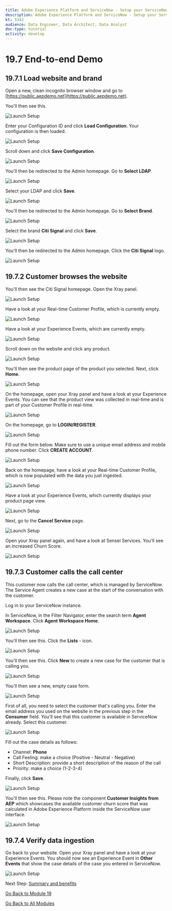 ```yaml
---
title: Adobe Experience Platform and ServiceNow - Setup your ServiceNow Flow
description: Adobe Experience Platform and ServiceNow - Setup your ServiceNow Flow
kt: 5342
audience: Data Engineer, Data Architect, Data Analyst
doc-type: tutorial
activity: develop
---
```


# 19.7 End-to-end Demo

## 19.7.1 Load website and brand

Open a new, clean incognito browser window and go to [https://public.aepdemo.net](https://public.aepdemo.net). 

You'll then see this. 

![Launch Setup](./images/demo1.png)

Enter your Configuration ID and click **Load Configuration**. Your configuration is then loaded.

![Launch Setup](./images/demo2.png)

Scroll down and click **Save Configuration**.

![Launch Setup](./images/demo3.png)

You'll then be redirected to the Admin homepage. Go to **Select LDAP**.

![Launch Setup](./images/demo4.png)

Select your LDAP and click **Save**.

![Launch Setup](./images/demo5.png)

You'll then be redirected to the Admin homepage. Go to **Select Brand**.

![Launch Setup](./images/demo6.png)

Select the brand **Citi Signal** and click **Save**.

![Launch Setup](./images/demo7.png)

You'll then be redirected to the Admin homepage. Click the **Citi Signal** logo.

![Launch Setup](./images/demo8.png)

## 19.7.2 Customer browses the website

You'll then see the Citi Signal homepage. Open the Xray panel.

![Launch Setup](./images/demo9.png)

Have a look at your Real-time Customer Profile, which is currently empty.

![Launch Setup](./images/demo10.png)

Have a look at your Experience Events, which are currently empty.

![Launch Setup](./images/demo11.png)

Scroll down on the website and click any product.

![Launch Setup](./images/demo13.png)

You'll then see the product page of the product you selected. Next, click **Home**.

![Launch Setup](./images/demo12.png)

On the homepage, open your Xray panel and have a look at your Experience Events. You can see that the product view was collected in real-time and is part of your Customer Profile in real-time.

![Launch Setup](./images/demo14.png)

On the homepage, go to **LOGIN/REGISTER**.

![Launch Setup](./images/demo15.png)

Fill out the form below. Make sure to use a unique email address and mobile phone number. Click **CREATE ACCOUNT**.

![Launch Setup](./images/demo16.png)

Back on the homepage, have a look at your Real-time Customer Profile, which is now populated with the data you just ingested.

![Launch Setup](./images/demo17.png)

Have a look at your Experience Events, which currently displays your product page view.

![Launch Setup](./images/demo18.png)

Next, go to the **Cancel Service** page.

![Launch Setup](./images/demo19.png)

Open your Xray panel again, and have a look at Sensei Services. You'll see an increased Churn Score.

![Launch Setup](./images/demo20.png)

## 19.7.3 Customer calls the call center

This customer now calls the call center, which is managed by ServiceNow. The Service Agent creates a new case at the start of the conversation with the customer.

Log in to your ServiceNow instance.

In ServiceNow, in the Filter Navigator, enter the search term **Agent Workspace**. Click **Agent Workspace Home**. 

![Launch Setup](./images/democase1.png)

You'll then see this. Click the **Lists** - icon.

![Launch Setup](./images/democase2.png)

You'll then see this. Click **New** to create a new case for the customer that is calling you.

![Launch Setup](./images/democase3.png)

You'll then see a new, empty case form.

![Launch Setup](./images/democase4.png)

First of all, you need to select the customer that's calling you. Enter the email address you used on the website in the previous step in the **Consumer** field. You'll see that this customer is available in ServiceNow already. Select this customer.

![Launch Setup](./images/democase5.png)

Fill out the case details as follows:

- Channel: **Phone**
- Call Feeling: make a choice (Positive - Neutral - Negative)
- Short Description: provide a short description of the reason of the call
- Priority: make a choice (1-2-3-4)

Finally, click **Save**.

![Launch Setup](./images/democase6.png)

You'll then see this. Please note the component **Customer Insights from AEP** which showcases the available customer churn score that was calculated in Adobe Experience Platform inside the ServiceNow user interface.

![Launch Setup](./images/democase7.png)

## 19.7.4 Verify data ingestion

Go back to your website. Open your Xray panel and have a look at your Experience Events. You should now see an Experience Event in **Other Events** that show the case details of the case you entered in ServiceNow.

![Launch Setup](./images/demo21.png)

Next Step: [Summary and benefits](./summary.md)

[Go Back to Module 19](./call-center-servicenow.md)

[Go Back to All Modules](./../../overview.md)